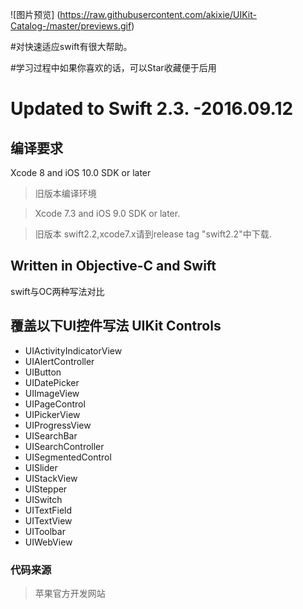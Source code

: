 
![图片预览]
(https://raw.githubusercontent.com/akixie/UIKit-Catalog-/master/previews.gif)

#对快速适应swift有很大帮助。

#学习过程中如果你喜欢的话，可以Star收藏便于后用

# Updated to Swift 2.3. -2016.09.12


## 编译要求

Xcode 8 and iOS 10.0 SDK or later

> 旧版本编译环境

> Xcode 7.3 and iOS 9.0 SDK or later.

> 旧版本 swift2.2,xcode7.x请到release tag "swift2.2"中下载.

## Written in Objective-C and Swift

swift与OC两种写法对比


## 覆盖以下UI控件写法 UIKit Controls 

+ UIActivityIndicatorView
+ UIAlertController
+ UIButton
+ UIDatePicker
+ UIImageView
+ UIPageControl
+ UIPickerView
+ UIProgressView
+ UISearchBar
+ UISearchController
+ UISegmentedControl
+ UISlider
+ UIStackView
+ UIStepper
+ UISwitch
+ UITextField
+ UITextView
+ UIToolbar
+ UIWebView

### 代码来源
> 苹果官方开发网站


